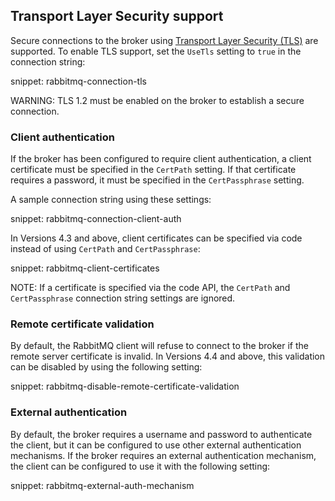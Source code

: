 ## Transport Layer Security support

Secure connections to the broker using [Transport Layer Security (TLS)](https://www.rabbitmq.com/ssl.html) are supported. To enable TLS support, set the `UseTls` setting to `true` in the connection string:

snippet: rabbitmq-connection-tls

WARNING: TLS 1.2 must be enabled on the broker to establish a secure connection.


### Client authentication

If the broker has been configured to require client authentication, a client certificate must be specified in the `CertPath` setting. If that certificate requires a password, it must be specified in the `CertPassphrase` setting.

A sample connection string using these settings:

snippet: rabbitmq-connection-client-auth

In Versions 4.3 and above, client certificates can be specified via code instead of using `CertPath` and `CertPassphrase`:

snippet: rabbitmq-client-certificates

NOTE: If a certificate is specified via the code API, the `CertPath` and `CertPassphrase` connection string settings are ignored.


### Remote certificate validation 

By default, the RabbitMQ client will refuse to connect to the broker if the remote server certificate is invalid. In Versions 4.4 and above, this validation can be disabled by using the following setting:

snippet: rabbitmq-disable-remote-certificate-validation


### External authentication

By default, the broker requires a username and password to authenticate the client, but it can be configured to use other external authentication mechanisms. If the broker requires an external authentication mechanism, the client can be configured to use it with the following setting:

snippet: rabbitmq-external-auth-mechanism
